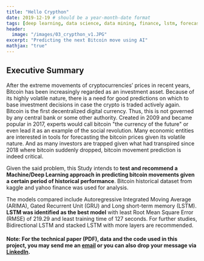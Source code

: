 ```yaml
---
title: "Hello Crypthon"
date: 2019-12-19 # should be a year-month-date format
tags: [deep learning, data science, data mining, finance, lstm, forecasting]
header:
  image: "/images/03_crypthon_v1.JPG"
excerpt: "Predicting the next Bitcoin move using AI"
mathjax: "true"
---
```

## Executive Summary 

After the extreme movements of cryptocurrencies’ prices in recent years, Bitcoin has been increasingly regarded as an investment asset. Because of its highly volatile nature, there is a need for good predictions on which to base investment decisions in case the crypto is traded actively again. Bitcoin is the first decentralized digital currency. Thus, this is not governed by any central bank or some other authority. Created in 2009 and became popular in 2017, experts would call bitcoin "the currency of the future" or even lead it as an example of the social revolution. Many economic entities are interested in tools for forecasting the bitcoin prices given its volatile nature. And as many investors are trapped given what had transpired since 2018 where bitcoin suddenly dropped, bitcoin movement prediction is indeed critical.

Given the said problem, this Study intends to **test and recommend a Machine/Deep Learning approach in predicting bitcoin movements given a certain period of historical performance**. Bitcoin historical dataset from kaggle and yahoo finance was used for analysis.

The models compared include Autoregressive Integrated Moving Average (ARIMA), Gated Recurrent Unit (GRU) and Long short-term memory (LSTM). **LSTM was identified as the best model** with least Root Mean Square Error (RMSE) of 219.29 and least training time of 127 seconds. For further studies, Bidirectional LSTM and stacked LSTM with more layers are recommended.
<br>
#### Note: For the technical paper (PDF), data and the code used in this project, you may send me an [email](cgesclanda@gmail.com) or you can also drop your message via [LinkedIn](https://www.linkedin.com/in/carmelita-esclanda-566b2946/).
<br>



